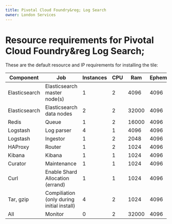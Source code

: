 ```yaml
---
title: Pivotal Cloud Foundry&reg; Log Search
owner: London Services
---
```


# Resource requirements for Pivotal Cloud Foundry&reg Log Search;

These are the default resource and IP requirements for installing the tile:

| Component     | Job                                                         | Instances | CPU | Ram   | Ephemeral | Persistent |
|---------------|-------------------------------------------------------------|-----------|-----|-------|-----------|------------|
| Elasticsearch | Elasticsearch master node(s)                                | 1         | 2   | 4096  | 4096      | 32000      |
| Elasticsearch | Elasticsearch data nodes                                    | 2         | 2   | 32000 | 4096      | 500000     |
| Redis         | Queue                                                       | 1         | 2   | 16000 | 4096      | 32000      |
| Logstash      | Log parser                                                  | 4         | 1   | 4096  | 4096      | 0          |
| Logstash      | Ingestor                                                    | 1         | 2   | 2048  | 4096      | 0          |
| HAProxy       | Router                                                      | 1         | 2   | 1024  | 4096      | 0          |
| Kibana        | Kibana                                                      | 1         | 1   | 1024  | 4096      | 0          |
| Curator       | Maintenance                                                 | 1         | 1   | 1024  | 4096      | 0          |
| Curl          | Enable Shard Allocation (errand)                            | 1         | 1   | 1024  | 4096      | 0          |
| Tar, gzip     | Compiliation (only during initial install)                  | 4         | 2   | 1024  | 4096      | 0          |
| All           | Monitor                                                     | 0         | 2   | 32000 | 4096      | 500000     |


